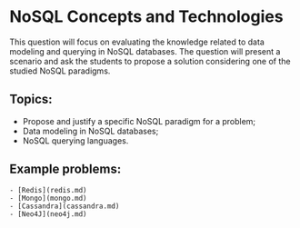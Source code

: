 # NoSQL Concepts and Technologies

This question will focus on evaluating the knowledge related to data modeling and querying in NoSQL databases. The question will present a scenario and ask the students to propose a solution considering one of the studied NoSQL paradigms.

## Topics:

 - Propose and justify a specific NoSQL paradigm for a problem;
 - Data modeling in NoSQL databases;
 - NoSQL querying languages.

## Example problems:
    - [Redis](redis.md)
    - [Mongo](mongo.md)
    - [Cassandra](cassandra.md)
    - [Neo4J](neo4j.md)